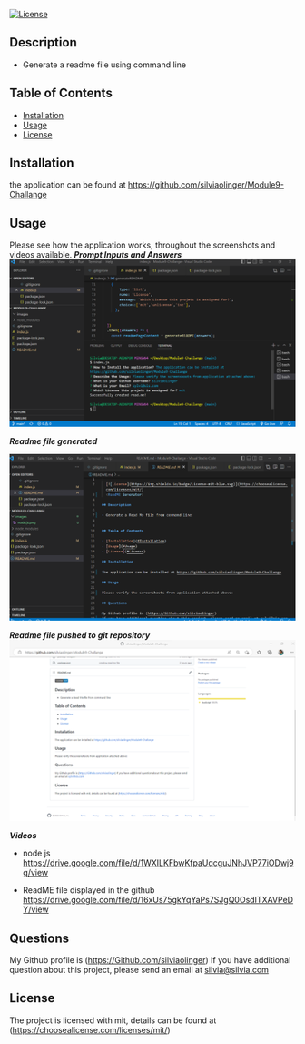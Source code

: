 
  [![License](https://img.shields.io/badge/License-mit-blue.svg)](https://choosealicense.com/licenses/mit/)
  <Readme Generator>

## Description

- Generate a readme file using command line


## Table of Contents

- [Installation](#Installation)
- [Usage](#Usage)
- [License](#License)

## Installation

the application can be found at https://github.com/silviaolinger/Module9-Challange

## Usage

Please see how the application works, throughout the screenshots and videos available.
***Prompt Inputs and Answers***
![](./images/node.js.png)

***Readme file generated***

![](./images/readmeinjs.png)

***Readme file pushed to git repository***
![](./images/ReadmeRepository.png)

***Videos***

- node js
https://drive.google.com/file/d/1WXILKFbwKfpaUqcguJNhJVP77iODwj9g/view

- ReadME file displayed in the github 
https://drive.google.com/file/d/16xUs75gkYqYaPs7SJgQ0OsdITXAVPeDY/view

## Questions

My Github profile is (https://Github.com/silviaolinger)
If you have additional question about this project, please send an email at silvia@silvia.com

## License
 The project is licensed with mit, details can be found at (https://choosealicense.com/licenses/mit/)

  
